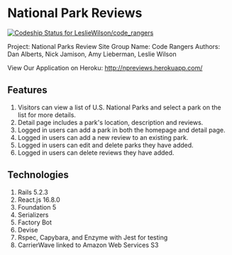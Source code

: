 # National Park Reviews

[![Codeship Status for LeslieWilson/code_rangers](https://app.codeship.com/projects/57fd9ee0-d194-0137-fd9c-0a8aab36665a/status?branch=master)](https://app.codeship.com/projects/369589)


Project: National Parks Review Site
Group Name: Code Rangers
Authors: Dan Alberts, Nick Jamison, Amy Lieberman, Leslie Wilson

View Our Application on Heroku: http://npreviews.herokuapp.com/

## Features
1.    Visitors can view a list of U.S. National Parks and select a park on the list for more details.
2.    Detail page includes a park's location, description and reviews.
2.    Logged in users can add a park in both the homepage and detail page.
3.    Logged in users can add a new review to an existing park.
4.    Logged in users can edit and delete parks they have added.
5.    Logged in users can delete reviews they have added.

## Technologies
1.    Rails 5.2.3
2.    React.js 16.8.0
3.    Foundation 5
4.    Serializers
5.    Factory Bot
6.    Devise
7.    Rspec, Capybara, and Enzyme with Jest for testing
8.    CarrierWave linked to Amazon Web Services S3

